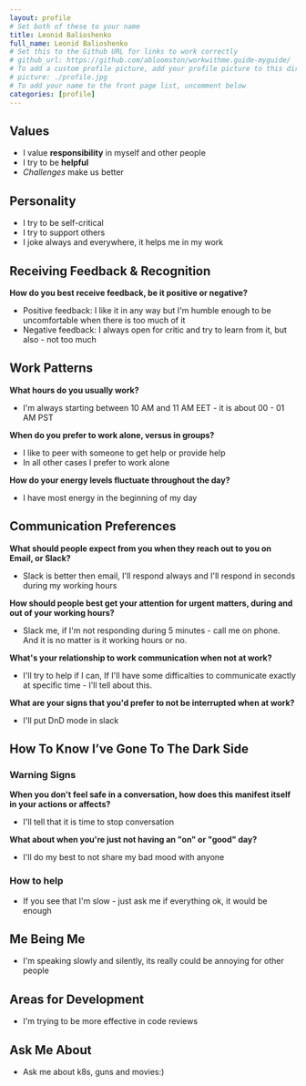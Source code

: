 ```yaml
---
layout: profile
# Set both of these to your name
title: Leonid Balioshenko
full_name: Leonid Balioshenko
# Set this to the Github URL for links to work correctly
# github_url: https://github.com/abloomston/workwithme.guide-myguide/
# To add a custom profile picture, add your profile picture to this directory, update, and uncomment the relative link below.
# picture: ./profile.jpg
# To add your name to the front page list, uncomment below
categories: [profile]
---
```


## Values

  - I value **responsibility** in myself and other people
  - I try to be **helpful**
  - *Challenges* make us better

## Personality
  - I try to be self-critical
  - I try to support others
  - I joke always and everywhere, it helps me in my work

## Receiving Feedback & Recognition

**How do you best receive feedback, be it positive or negative?**

  - Positive feedback: I like it in any way but I'm humble enough to be uncomfortable when there is too much of it
  - Negative feedback: I always open for critic and try to learn from it, but also - not too much

## Work Patterns

**What hours do you usually work?**

  - I'm always starting between 10 AM and 11 AM EET - it is about 00 - 01 AM PST 

**When do you prefer to work alone, versus in groups?**

  - I like to peer with someone to get help or provide help
  - In all other cases I prefer to work alone

**How do your energy levels fluctuate throughout the day?**

  - I have most energy in the beginning of my day

## Communication Preferences

**What should people expect from you when they reach out to you on Email, or Slack?**

  - Slack is better then email, I'll respond always and I'll respond in seconds during my working hours

**How should people best get your attention for urgent matters, during and out of your working hours?**

  - Slack me, if I'm not responding during 5 minutes - call me on phone. And it is no matter is it working hours or no.

**What's your relationship to work communication when not at work?**

  - I'll try to help if I can, If I'll have some difficalties to communicate exactly at specific time - I'll tell about this.

**What are your signs that you'd prefer to not be interrupted when at work?**

  - I'll put DnD mode in slack

## How To Know I’ve Gone To The Dark Side

### Warning Signs

**When you don't feel safe in a conversation, how does this manifest itself in your actions or affects?**

  - I'll tell that it is time to stop conversation

**What about when you're just not having an "on" or "good" day?**

  - I'll do my best to not share my bad mood with anyone 

### How to help

 - If you see that I'm slow - just ask me if everything ok, it would be enough


## Me Being Me

 - I'm speaking slowly and silently, its really could be annoying for other people

## Areas for Development

  - I'm trying to be more effective in code reviews


## Ask Me About

  - Ask me about k8s, guns and movies:)
